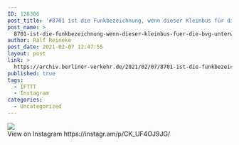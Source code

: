 ```yaml
---
ID: 128306
post_title: '#8701 ist die Funkbezeichnung, wenn dieser Kleinbus für die #BVG unterwegs ist.'
post_name: >
  8701-ist-die-funkbezeichnung-wenn-dieser-kleinbus-fuer-die-bvg-unterwegs-ist-3
author: Ralf Reineke
post_date: 2021-02-07 12:47:55
layout: post
link: >
  https://archiv.berliner-verkehr.de/2021/02/07/8701-ist-die-funkbezeichnung-wenn-dieser-kleinbus-fuer-die-bvg-unterwegs-ist-3/
published: true
tags:
  - IFTTT
  - Instagram
categories:
  - Uncategorized
---
```

<div><img src='https://scontent-iad3-1.cdninstagram.com/v/t51.29350-15/147844290_109542864485103_2971738737082495105_n.jpg?_nc_cat=107&ccb=2&_nc_sid=8ae9d6&_nc_ohc=xEGEAFlsI9oAX948qek&_nc_ht=scontent-iad3-1.cdninstagram.com&oh=8a284f904131284ad4c73800ed3a200c&oe=60448733' style='max-width:600px;' /><br/><div>View on Instagram https://instagr.am/p/CK_UF4OJ9JG/</div></div>